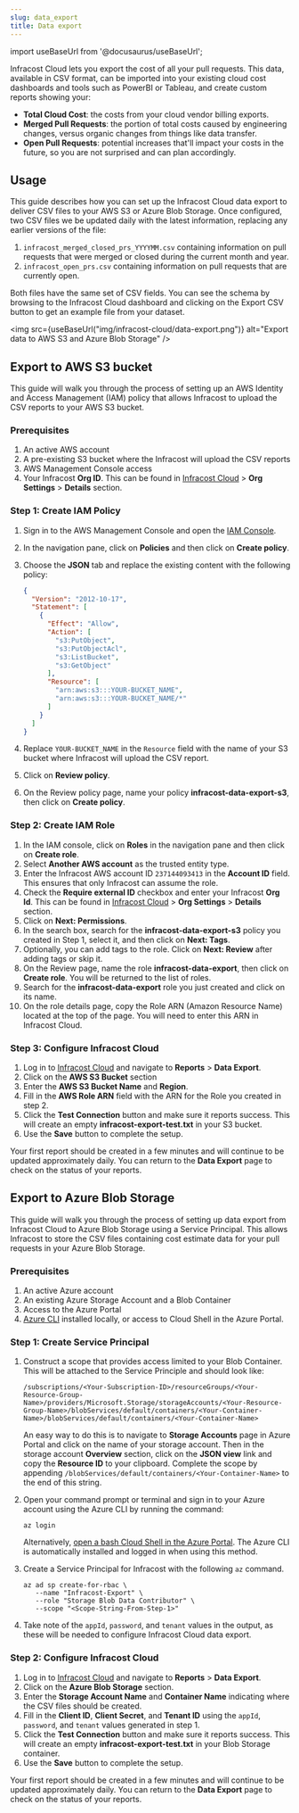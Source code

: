 ```yaml
---
slug: data_export 
title: Data export
---
```


import useBaseUrl from '@docusaurus/useBaseUrl';

Infracost Cloud lets you export the cost of all your pull requests. This data, available in CSV format, can be imported into your existing cloud cost dashboards and tools such as PowerBI or Tableau, and create custom reports showing your:
- **Total Cloud Cost**: the costs from your cloud vendor billing exports.
- **Merged Pull Requests**: the portion of total costs caused by engineering changes, versus organic changes from things like data transfer.
- **Open Pull Requests**: potential increases that'll impact your costs in the future, so you are not surprised and can plan accordingly.

## Usage

This guide describes how you can set up the Infracost Cloud data export to deliver CSV files to your AWS S3 or Azure Blob Storage. Once configured, two CSV files we be updated daily with the latest information, replacing any earlier versions of the file:
1. `infracost_merged_closed_prs_YYYYMM.csv` containing information on pull requests that were merged or closed during the current month and year.
2. `infracost_open_prs.csv` containing information on pull requests that are currently open.

Both files have the same set of CSV fields. You can see the schema by browsing to the Infracost Cloud dashboard and clicking on the Export CSV button to get an example file from your dataset.

<img src={useBaseUrl("img/infracost-cloud/data-export.png")} alt="Export data to AWS S3 and Azure Blob Storage" />

## Export to AWS S3 bucket

This guide will walk you through the process of setting up an AWS Identity and Access Management (IAM) policy that allows Infracost to upload the CSV reports to your AWS S3 bucket.

### Prerequisites

1. An active AWS account
2. A pre-existing S3 bucket where the Infracost will upload the CSV reports
3. AWS Management Console access
4. Your Infracost **Org ID**. This can be found in [Infracost Cloud](https://dashboard.infracost.io) > **Org Settings** > **Details** section.

### Step 1: Create IAM Policy

1. Sign in to the AWS Management Console and open the [IAM Console](https://console.aws.amazon.com/iam/).
2. In the navigation pane, click on **Policies** and then click on **Create policy**.
3. Choose the **JSON** tab and replace the existing content with the following policy:

   ```json
   {
     "Version": "2012-10-17",
     "Statement": [
       {
         "Effect": "Allow",
         "Action": [
           "s3:PutObject",
           "s3:PutObjectAcl",
           "s3:ListBucket",
           "s3:GetObject"
         ],
         "Resource": [
           "arn:aws:s3:::YOUR-BUCKET_NAME",
           "arn:aws:s3:::YOUR-BUCKET_NAME/*"
         ]
       }
     ]
   }
   ```

4. Replace `YOUR-BUCKET_NAME` in the `Resource` field with the name of your S3 bucket where Infracost will upload the
   CSV report.
5. Click on **Review policy**.
6. On the Review policy page, name your policy **infracost-data-export-s3**, then click on **Create policy**.

### Step 2: Create IAM Role

1. In the IAM console, click on **Roles** in the navigation pane and then click on **Create role**.
2. Select **Another AWS account** as the trusted entity type.
3. Enter the Infracost AWS account ID `237144093413` in the **Account ID** field. This ensures that only Infracost can
   assume the role.
4. Check the **Require external ID** checkbox and enter your Infracost **Org Id**. This can be found
   in [Infracost Cloud](https://dashboard.infracost.io) > **Org Settings** > **Details** section.
5. Click on **Next: Permissions**.
6. In the search box, search for the **infracost-data-export-s3** policy you created in Step 1, select it, and then
   click on **Next: Tags**.
7. Optionally, you can add tags to the role. Click on **Next: Review** after adding tags or skip it.
8. On the Review page, name the role **infracost-data-export**, then click on **Create role**. You will be returned to 
   the list of roles.
9. Search for the **infracost-data-export** role you just created and click on its name.
10. On the role details page, copy the Role ARN (Amazon Resource Name) located at the top of the page. You will need to
    enter this ARN in Infracost Cloud.

### Step 3: Configure Infracost Cloud

1. Log in to [Infracost Cloud](https://dashboard.infracost.io) and navigate to **Reports** > **Data Export**.
2. Click on the **AWS S3 Bucket** section
3. Enter the **AWS S3 Bucket Name** and **Region**.
4. Fill in the **AWS Role ARN** field with the ARN for the Role you created in step 2.
5. Click the **Test Connection** button and make sure it reports success. This will create an empty **infracost-export-test.txt** in your S3 bucket.
6. Use the **Save** button to complete the setup.

Your first report should be created in a few minutes and will continue to be updated approximately daily. You can return to the **Data Export** page to check on the status of your reports.

## Export to Azure Blob Storage

This guide will walk you through the process of setting up data export from Infracost Cloud to Azure Blob Storage using a Service Principal. This allows Infracost to store the CSV files containing cost estimate data for your pull requests in your Azure Blob Storage.

### Prerequisites

1. An active Azure account
2. An existing Azure Storage Account and a Blob Container
3. Access to the Azure Portal
4. [Azure CLI](https://docs.microsoft.com/en-us/cli/azure/install-azure-cli) installed locally, or access to Cloud Shell
   in the Azure Portal.

### Step 1: Create Service Principal

1. Construct a scope that provides access limited to your Blob Container. This will be attached to the Service Principle and should look like:
   ```
   /subscriptions/<Your-Subscription-ID>/resourceGroups/<Your-Resource-Group-Name>/providers/Microsoft.Storage/storageAccounts/<Your-Resource-Group-Name>/blobServices/default/containers/<Your-Container-Name>/blobServices/default/containers/<Your-Container-Name>
   ```
   An easy way to do this is to navigate to **Storage Accounts** page in Azure Portal and click on the name of your storage account. Then in the storage account **Overview** section, click on the **JSON view** link and copy the **Resource ID** to your clipboard. Complete the scope by appending `/blobServices/default/containers/<Your-Container-Name>` to the end of this string.
   

2. Open your command prompt or terminal and sign in to your Azure account using the Azure CLI by running the command:

   ```
   az login
   ```

   Alternatively, [open a bash Cloud Shell in the Azure Portal](https://learn.microsoft.com/en-us/azure/cloud-shell/quickstart?tabs=azurecli).
   The Azure CLI is automatically installed and logged in when using this method.


3. Create a Service Principal for Infracost with the following `az` command.

   ```
   az ad sp create-for-rbac \
      --name "Infracost-Export" \
      --role "Storage Blob Data Contributor" \
      --scope "<Scope-String-From-Step-1>"
   ```

4. Take note of the `appId`, `password`, and `tenant` values in the output, as these will be needed to configure Infracost Cloud data export.

### Step 2: Configure Infracost Cloud

1. Log in to [Infracost Cloud](https://dashboard.infracost.io) and navigate to **Reports** > **Data Export**.
2. Click on the **Azure Blob Storage** section.
3. Enter the **Storage Account Name** and **Container Name** indicating where the CSV files should be created.
4. Fill in the **Client ID**, **Client Secret**, and **Tenant ID** using the `appId`, `password`, and `tenant` values generated in step 1.
5. Click the **Test Connection** button and make sure it reports success. This will create an empty **infracost-export-test.txt** in your Blob Storage container.
6. Use the **Save** button to complete the setup.

Your first report should be created in a few minutes and will continue to be updated approximately daily. You can return to the **Data Export** page to check on the status of your reports.
